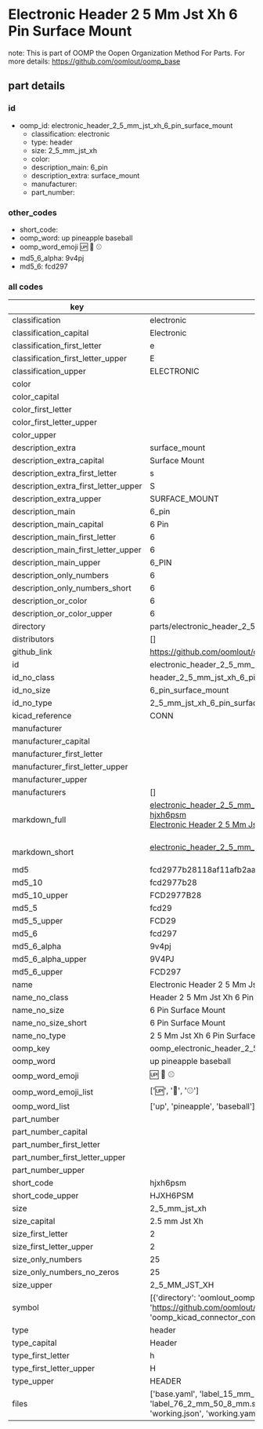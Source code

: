# Electronic Header 2 5 Mm Jst Xh 6 Pin Surface Mount  

note: This is part of OOMP the Oopen Organization Method For Parts. For more details: https://github.com/oomlout/oomp_base

##  part details





### id
* oomp_id: electronic_header_2_5_mm_jst_xh_6_pin_surface_mount
  * classification: electronic
  * type: header
  * size: 2_5_mm_jst_xh
  * color: 
  * description_main: 6_pin
  * description_extra: surface_mount
  * manufacturer: 
  * part_number: 

### other_codes
* short_code: 
* oomp_word: up pineapple baseball
* oomp_word_emoji :up: :pineapple: :baseball:
* md5_6_alpha: 9v4pj
* md5_6: fcd297

### all codes 
| key | value |  
| --- | --- |  
| classification | electronic |  
| classification_capital | Electronic |  
| classification_first_letter | e |  
| classification_first_letter_upper | E |  
| classification_upper | ELECTRONIC |  
| color |  |  
| color_capital |  |  
| color_first_letter |  |  
| color_first_letter_upper |  |  
| color_upper |  |  
| description_extra | surface_mount |  
| description_extra_capital | Surface Mount |  
| description_extra_first_letter | s |  
| description_extra_first_letter_upper | S |  
| description_extra_upper | SURFACE_MOUNT |  
| description_main | 6_pin |  
| description_main_capital | 6 Pin |  
| description_main_first_letter | 6 |  
| description_main_first_letter_upper | 6 |  
| description_main_upper | 6_PIN |  
| description_only_numbers | 6 |  
| description_only_numbers_short | 6 |  
| description_or_color | 6 |  
| description_or_color_upper | 6 |  
| directory | parts/electronic_header_2_5_mm_jst_xh_6_pin_surface_mount |  
| distributors | [] |  
| github_link | https://github.com/oomlout/oomlout_oomp_part_src/tree/main/parts/electronic_header_2_5_mm_jst_xh_6_pin_surface_mount/working |  
| id | electronic_header_2_5_mm_jst_xh_6_pin_surface_mount |  
| id_no_class | header_2_5_mm_jst_xh_6_pin_surface_mount |  
| id_no_size | 6_pin_surface_mount |  
| id_no_type | 2_5_mm_jst_xh_6_pin_surface_mount |  
| kicad_reference | CONN |  
| manufacturer |  |  
| manufacturer_capital |  |  
| manufacturer_first_letter |  |  
| manufacturer_first_letter_upper |  |  
| manufacturer_upper |  |  
| manufacturers | [] |  
| markdown_full | [electronic_header_2_5_mm_jst_xh_6_pin_surface_mount](https://github.com/oomlout/oomlout_oomp_part_src/tree/main/parts/electronic_header_2_5_mm_jst_xh_6_pin_surface_mount/working)<br>[hjxh6psm](https://github.com/oomlout/oomlout_oomp_part_src/tree/main/parts/electronic_header_2_5_mm_jst_xh_6_pin_surface_mount/working)<br>[Electronic Header 2 5 Mm Jst Xh 6 Pin Surface Mount](https://github.com/oomlout/oomlout_oomp_part_src/tree/main/parts/electronic_header_2_5_mm_jst_xh_6_pin_surface_mount/working)<br><br> |  
| markdown_short | [electronic_header_2_5_mm_jst_xh_6_pin_surface_mount](https://github.com/oomlout/oomlout_oomp_part_src/tree/main/parts/electronic_header_2_5_mm_jst_xh_6_pin_surface_mount/working)<br><br> |  
| md5 | fcd2977b28118af11afb2aad3bcac589 |  
| md5_10 | fcd2977b28 |  
| md5_10_upper | FCD2977B28 |  
| md5_5 | fcd29 |  
| md5_5_upper | FCD29 |  
| md5_6 | fcd297 |  
| md5_6_alpha | 9v4pj |  
| md5_6_alpha_upper | 9V4PJ |  
| md5_6_upper | FCD297 |  
| name | Electronic Header 2 5 Mm Jst Xh 6 Pin Surface Mount |  
| name_no_class | Header 2 5 Mm Jst Xh 6 Pin Surface Mount |  
| name_no_size | 6 Pin Surface Mount |  
| name_no_size_short | 6 Pin Surface Mount |  
| name_no_type | 2 5 Mm Jst Xh 6 Pin Surface Mount |  
| oomp_key | oomp_electronic_header_2_5_mm_jst_xh_6_pin_surface_mount |  
| oomp_word | up pineapple baseball |  
| oomp_word_emoji | :up: :pineapple: :baseball: |  
| oomp_word_emoji_list | [':up:', ':pineapple:', ':baseball:'] |  
| oomp_word_list | ['up', 'pineapple', 'baseball'] |  
| part_number |  |  
| part_number_capital |  |  
| part_number_first_letter |  |  
| part_number_first_letter_upper |  |  
| part_number_upper |  |  
| short_code | hjxh6psm |  
| short_code_upper | HJXH6PSM |  
| size | 2_5_mm_jst_xh |  
| size_capital | 2.5 mm Jst Xh |  
| size_first_letter | 2 |  
| size_first_letter_upper | 2 |  
| size_only_numbers | 25 |  
| size_only_numbers_no_zeros | 25 |  
| size_upper | 2_5_MM_JST_XH |  
| symbol | [{'directory': 'oomlout_oomp_symbol_bot/symbols/kicad_connector_conn_01x06_pin//working/working.kicad_sym', 'index': 0, 'link': 'https://github.com/oomlout/oomlout_oomp_symbol_bot/tree/main/symbols/kicad_connector_conn_01x06_pin', 'oomp_key': 'oomp_kicad_connector_conn_01x06_pin'}] |  
| type | header |  
| type_capital | Header |  
| type_first_letter | h |  
| type_first_letter_upper | H |  
| type_upper | HEADER |  
| files | ['base.yaml', 'label_15_mm_30_mm.pdf', 'label_15_mm_30_mm.svg', 'label_76_2_mm_50_8_mm.pdf', 'label_76_2_mm_50_8_mm.svg', 'label_oomlout_76_2_mm_50_8_mm.pdf', 'label_oomlout_76_2_mm_50_8_mm.svg', 'readme.md', 'working.json', 'working.yaml'] |  
